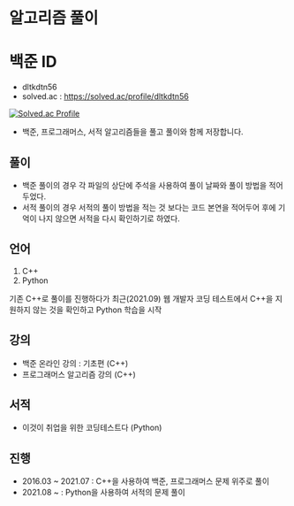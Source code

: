 # 알고리즘 풀이
 
# 백준 ID
 - dltkdtn56
 - solved.ac : https://solved.ac/profile/dltkdtn56

[![Solved.ac Profile](http://mazassumnida.wtf/api/v2/generate_badge?boj=dltkdtn56)](https://solved.ac/dltkdtn56/)

- 백준, 프로그래머스, 서적 알고리즘들을 풀고 풀이와 함께 저장합니다.

## 풀이
- 백준 풀이의 경우 각 파일의 상단에 주석을 사용하여 풀이 날짜와 풀이 방법을 적어두었다.
- 서적 풀이의 경우 서적의 풀이 방법을 적는 것 보다는 코드 본연을 적어두어 후에 기억이 나지 않으면 서적을 다시 확인하기로 하였다.

## 언어
1. C++
2. Python

기존 C++로 풀이를 진행하다가 최근(2021.09) 웹 개발자 코딩 테스트에서 C++을 지원하지 않는 것을 확인하고 Python 학습을 시작

## 강의
- 백준 온라인 강의 : 기초편 (C++)
- 프로그래머스 알고리즘 강의 (C++)

## 서적
- 이것이 취업을 위한 코딩테스트다 (Python)

## 진행
- 2016.03 ~ 2021.07 : C++을 사용하여 백준, 프로그래머스 문제 위주로 풀이
- 2021.08 ~         : Python을 사용하여 서적의 문제 풀이
